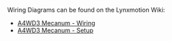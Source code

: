 Wiring Diagrams can be found on the Lynxmotion Wiki:
- [A4WD3 Mecanum - Wiring](https://wiki.lynxmotion.com/info/wiki/lynxmotion/view/rover-kits/a4wd3-mecanum/a4wd3-mecanum-quickstart/a4wd3-mecanum-wiring/)
- [A4WD3 Mecanum - Setup](https://wiki.lynxmotion.com/info/wiki/lynxmotion/view/rover-kits/a4wd3-mecanum/a4wd3-mecanum-quickstart/a4wd3-mecanum-setup/)
